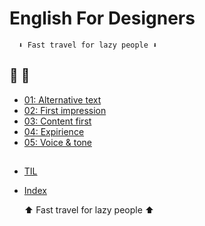 # English For Designers

      ⬇️ Fast travel for lazy people ⬇️
      
      
## 🛫 🛬
 - [01: Alternative text](01-alternative-text/index.md)
 - [02: First impression](02-first-impression/index.md)
 - [03: Content first](03-content-first/case-study.md)
 - [04: Expirience](04-expirience/index.md)
 - [05: Voice & tone](05-voice-tone/index.md)
 ##
 - [TIL](takeaways/index.md)
 - [Index](index.md)
 
      ⬆️ Fast travel for lazy people ⬆️
